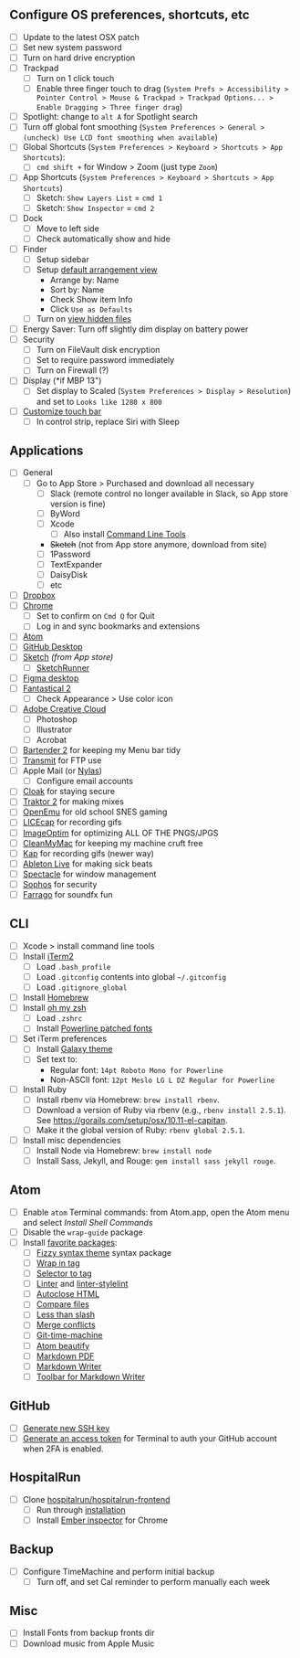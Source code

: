 ## Configure OS preferences, shortcuts, etc
- [ ] Update to the latest OSX patch
- [ ] Set new system password
- [ ] Turn on hard drive encryption
- [ ] Trackpad
  - [ ] Turn on 1 click touch
  - [ ] Enable three finger touch to drag (`System Prefs > Accessibility > Pointer Control > Mouse & Trackpad > Trackpad Options... > Enable Dragging > Three finger drag`)
- [ ] Spotlight: change to `alt A` for Spotlight search
- [ ] Turn off global font smoothing (`System Preferences > General > (uncheck) Use LCD font smoothing when available`)
- [ ] Global Shortcuts (`System Preferences > Keyboard > Shortcuts > App Shortcuts`): 
  - [ ] `cmd shift +` for Window > Zoom (just type `Zoom`)
- [ ] App Shortcuts (`System Preferences > Keyboard > Shortcuts > App Shortcuts`)
  - [ ] Sketch: `Show Layers List` = `cmd 1`
  - [ ] Sketch: `Show Inspector` = `cmd 2`
- [ ] Dock
  - [ ] Move to left side
  - [ ] Check automatically show and hide
- [ ] Finder
  - [ ] Setup sidebar
  - [ ] Setup [default arrangement view](https://howchoo.com/g/mzuxyjqyzmy/how-to-set-the-view-options-for-all-finder-windows-in-os-x)
    - Arrange by: Name
    - Sort by: Name
    - Check Show item Info
    - Click `Use as Defaults`
  - [ ] Turn on [view hidden files](https://gist.github.com/jglovier/f87661ad2d10fa747ad6fcbbf7224305)
- [ ] Energy Saver: Turn off slightly dim display on battery power
- [ ] Security
  - [ ] Turn on FileVault disk encryption
  - [ ] Set to require password immediately
  - [ ] Turn on Firewall (?)
- [ ] Display (*if MBP 13")
  - [ ] Set display to Scaled (`System Preferences > Display > Resolution`) and set to `Looks like 1280 x 800`
- [ ] [Customize touch bar](https://support.apple.com/en-us/HT207055)
  - [ ] In control strip, replace Siri with Sleep

## Applications
- [ ] General
  - [ ] Go to App Store > Purchased and download all necessary
    - [ ] Slack (remote control no longer available in Slack, so App store version is fine)
    - [ ] ByWord
    - [ ] Xcode
      - [ ] Also install [Command Line Tools](https://gist.github.com/jglovier/842c61d5a4347cdc18f812e2ef7c2928)
    - ~~Sketch~~ (not from App store anymore, download from site)
    - [ ] 1Password
    - [ ] TextExpander
    - [ ] DaisyDisk
    - [ ] etc
- [ ] [Dropbox](https://www.dropbox.com/install)
- [ ] [Chrome](http://www.google.com/chrome/)
  - [ ] Set to confirm on `Cmd Q` for Quit
  - [ ] Log in and sync bookmarks and extensions
- [ ] [Atom](http://atom.io)
- [ ] [GitHub Desktop](https://desktop.github.com/)
- [ ] [Sketch](http://www.sketchapp.com/) *(from App store)*
  - [ ] [SketchRunner](https://sketchrunner.com/)
- [ ] [Figma desktop](https://www.figma.com/downloads/)
- [ ] [Fantastical 2](https://flexibits.com/fantastical)
  - [ ] Check Appearance > Use color icon
- [ ] [Adobe Creative Cloud](http://www.adobe.com/creativecloud.html)
  - [ ] Photoshop
  - [ ] Illustrator
  - [ ] Acrobat
- [ ] [Bartender 2](https://www.macbartender.com/) for keeping my Menu bar tidy
- [ ] [Transmit](https://panic.com/transmit/) for FTP use
- [ ] Apple Mail (or [Nylas](https://nylas.com/))
  - [ ] Configure email accounts
- [ ] [Cloak](https://www.getcloak.com/) for staying secure
- [ ] [Traktor 2](http://www.native-instruments.com/en/products/traktor/dj-software/traktor-pro-2/) for making mixes
- [ ] [OpenEmu](http://openemu.org/) for old school SNES gaming
- [ ] [LICEcap](http://www.cockos.com/licecap/) for recording gifs
- [ ] [ImageOptim](https://imageoptim.com/) for optimizing ALL OF THE PNGS/JPGS
- [ ] [CleanMyMac](http://macpaw.com/cleanmymac) for keeping my machine cruft free
- [ ] [Kap](https://getkap.co/) for recording gifs (newer way)
- [ ] [Ableton Live](https://www.ableton.com/en/account/) for making sick beats
- [ ] [Spectacle](https://www.spectacleapp.com/) for window management
- [ ] [Sophos](https://home.sophos.com/download-mac-anti-virus) for security
- [ ] [Farrago](https://rogueamoeba.com/farrago/) for soundfx fun

## CLI
- [ ] Xcode > install command line tools
- [ ] Install [iTerm2](https://www.iterm2.com/)
  - [ ] Load `.bash_profile`
  - [ ] Load `.gitconfig` contents into global `~/.gitconfig`
  - [ ] Load `.gitignore_global`
- [ ] Install [Homebrew](https://brew.sh/)
- [ ] Install [oh my zsh](http://ohmyz.sh/)
  - [ ] Load `.zshrc`
  - [ ] Install [Powerline patched fonts](https://github.com/powerline/fonts/)
- [ ] Set iTerm preferences
  - [ ] Install [Galaxy theme](https://github.com/jglovier/galaxy-theme-iterm)
  - [ ] Set text to:
    - Regular font: `14pt Roboto Mono for Powerline`
    - Non-ASCII font: `12pt Meslo LG L DZ Regular for Powerline`
- [ ] Install Ruby
  - [ ] Install rbenv via Homebrew: `brew install rbenv`.
  - [ ] Download a version of Ruby via rbenv (e.g., `rbenv install 2.5.1`). See <https://gorails.com/setup/osx/10.11-el-capitan>.
  - [ ] Make it the global version of Ruby: `rbenv global 2.5.1`.
- [ ] Install misc dependencies
  - [ ] Install Node via Homebrew: `brew install node`
  - [ ] Install Sass, Jekyll, and Rouge: `gem install sass jekyll rouge`.

## Atom
- [ ] Enable `atom` Terminal commands: from Atom.app, open the Atom menu and select *Install Shell Commands*
- [ ] Disable the `wrap-guide` package
- [ ] Install [favorite packages](https://atom.io/users/jglovier/stars):
  - [ ] [Fizzy syntax theme](https://atom.io/themes/fizzy) syntax package
  - [ ] [Wrap in tag](https://atom.io/packages/atom-wrap-in-tag)
  - [ ] [Selector to tag](https://atom.io/packages/selector-to-tag)
  - [ ] [Linter](https://atom.io/packages/linter) and [linter-stylelint](https://atom.io/packages/linter-stylelint)
  - [ ] [Autoclose HTML](https://atom.io/packages/autoclose-html)
  - [ ] [Compare files](https://atom.io/packages/compare-files)
  - [ ] [Less than slash](https://atom.io/packages/less-than-slash)
  - [ ] [Merge conflicts](https://atom.io/packages/merge-conflicts)
  - [ ] [Git-time-machine](https://atom.io/packages/git-time-machine)
  - [ ] [Atom beautify](https://atom.io/packages/atom-beautify)
  - [ ] [Markdown PDF](https://atom.io/packages/markdown-pdf)
  - [ ] [Markdown Writer](https://atom.io/packages/markdown-writer)
  - [ ] [Toolbar for Markdown Writer](https://atom.io/packages/tool-bar-markdown-writer)

## GitHub
- [ ] [Generate new SSH key](https://help.github.com/articles/generating-an-ssh-key/)
- [ ] [Generate an access token](https://help.github.com/articles/creating-an-access-token-for-command-line-use/) for Terminal to auth your GitHub account when 2FA is enabled.

## HospitalRun
- [ ] Clone [hospitalrun/hospitalrun-frontend](https://github.com/hospitalRun/hospitalrun-frontend/)
  - [ ] Run through [installation](https://github.com/hospitalRun/hospitalrun-frontend/#install)
  - [ ] Install [Ember inspector](https://chrome.google.com/webstore/detail/ember-inspector/bmdblncegkenkacieihfhpjfppoconhi) for Chrome

## Backup
- [ ] Configure TimeMachine and perform initial backup
  - [ ] Turn off, and set Cal reminder to perform manually each week

## Misc
- [ ] Install Fonts from backup fronts dir
- [ ] Download music from Apple Music
